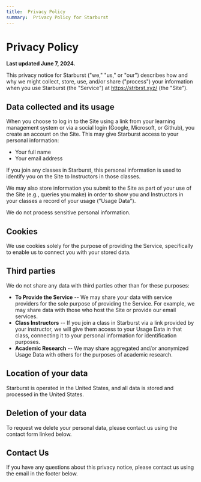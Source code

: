 ```yaml
---
title:  Privacy Policy
summary:  Privacy Policy for Starburst
---
```


# Privacy Policy

**Last updated June 7, 2024.**

This privacy notice for Starburst ("we," "us," or "our") describes how and why we might collect, store, use, and/or share ("process") your information when you use Starburst (the "Service") at https://strbrst.xyz/ (the "Site").


## Data collected and its usage

When you choose to log in to the Site using a link from your learning management system or via a social login (Google, Microsoft, or Github), you create an account on the Site.
This may give Starburst access to your personal information:

 * Your full name
 * Your email address

If you join any classes in Starburst, this personal information is used to identify you on the Site to Instructors in those classes.

We may also store information you submit to the Site as part of your use of the Site (e.g., queries you make) in order to show you and Instructors in your classes a record of your usage ("Usage Data").

We do not process sensitive personal information.


## Cookies

We use cookies solely for the purpose of providing the Service, specifically to enable us to connect you with your stored data.


## Third parties

We do not share any data with third parties other than for these purposes:

 * **To Provide the Service** -- We may share your data with service providers for the sole purpose of providing the Service.  For example, we may share data with those who host the Site or provide our email services.
 * **Class Instructors** -- If you join a class in Starburst via a link provided by your instructor, we will give them access to your Usage Data in that class, connecting it to your personal information for identification purposes.
 * **Academic Research** -- We may share aggregated and/or anonymized Usage Data with others for the purposes of academic research.


## Location of your data

Starburst is operated in the United States, and all data is stored and processed in the United States.


## Deletion of your data

To request we delete your personal data, please contact us using the contact form linked below.


## Contact Us

If you have any questions about this privacy notice, please contact us using the email in the footer below.

